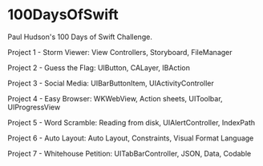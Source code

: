 # 100DaysOfSwift
Paul Hudson's 100 Days of Swift Challenge.

Project 1 - Storm Viewer: View Controllers, Storyboard, FileManager

Project 2 - Guess the Flag: UIButton, CALayer, IBAction

Project 3 - Social Media: UIBarButtonItem, UIActivityController

Project 4 - Easy Browser: WKWebView, Action sheets, UIToolbar, UIProgressView

Project 5 - Word Scramble: Reading from disk, UIAlertController, IndexPath

Project 6 - Auto Layout: Auto Layout, Constraints, Visual Format Language

Project 7 - Whitehouse Petition: UITabBarController, JSON, Data, Codable
